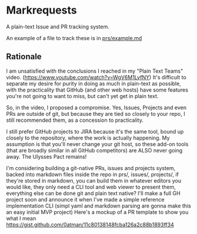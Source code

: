 # Markrequests

A plain-text Issue and PR tracking system.

An example of a file to track these is in [prs/example.md](https://github.com/0atman/markrequests/blob/main/prs/example.md)

## Rationale

I am unsatisfied with the conclusions I reached in my "Plain Text Teams" video. (https://www.youtube.com/watch?v=WgV6M1LyfNY) It's difficult to separate my desire for purity in doing as much in plain-text as possible, with the practicality that GitHub (and other web hosts) have some features you're not going to want to miss, but can't yet get in plain text.  
   
So, in the video, I proposed a compromise. Yes, Issues, Projects and even PRs are outside of git, but because they are tied so closely to your repo, I still recommended them, as a concession to practicality.  
   
I still prefer GitHub projects to JIRA because it's the same tool, bound up closely to the repository, where the work is actually happening. My assumption is that you'll never change your git host, so these add-on tools (that are broadly similar in all GitHub competitors) are ALSO never going away. The Ulysses Pact remains!  
   
I'm considering building a git-native PRs, issues and projects system, backed into markdown files inside the repo in prs/, issues/, projects/, if they're stored in markdown, you can build them in whatever editors you would like, they only need a CLI tool and web viewer to present them, everything else can be done git and plain text native? I'll make a full GH project soon and announce it when I've made a simple reference implementation CLI (simpl yaml and markdown parsing are gonna make this an easy initial MVP project) Here's a mockup of a PR template to show you what I mean https://gist.github.com/0atman/11c80138148fcba126a2c88b1893ff34

